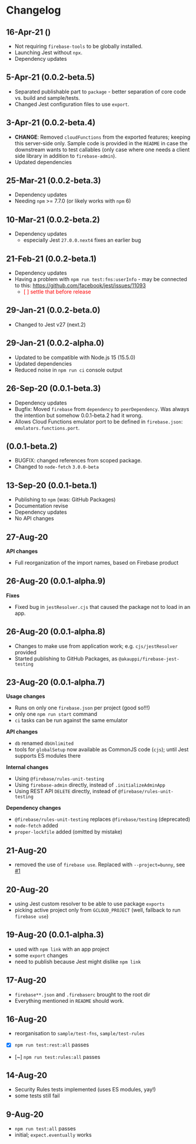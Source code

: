 # Changelog

## 16-Apr-21 ()

- Not requiring `firebase-tools` to be globally installed.
- Launching Jest without `npx`.
- Dependency updates

## 5-Apr-21 (0.0.2-beta.5)

- Separated publishable part to `package` - better separation of core code vs. build and sample/tests.
- Changed Jest configuration files to use `export`.

## 3-Apr-21 (0.0.2-beta.4)

- **CHANGE**: Removed `cloudFunctions` from the exported features; keeping this server-side only. Sample code is provided in the `README` in case the downstream wants to test callables (only case where one needs a client side library in addition to `firebase-admin`).
- Updated dependencies

## 25-Mar-21 (0.0.2-beta.3)

- Dependency updates
- Needing `npm` >= 7.7.0 (or likely works with `npm` 6)

## 10-Mar-21 (0.0.2-beta.2)

- Dependency updates
  - especially Jest `27.0.0.next4` fixes an earlier bug

## 21-Feb-21 (0.0.2-beta.1)

- Dependency updates
- Having a problem with `npm run test:fns:userInfo` - may be connected to this: https://github.com/facebook/jest/issues/11093
  - <font color=red>[ ] settle that before release</font>

## 29-Jan-21 (0.0.2-beta.0)

- Changed to Jest v27 (next.2)

## 29-Jan-21 (0.0.2-alpha.0)

- Updated to be compatible with Node.js 15 (15.5.0)
- Updated dependencies
- Reduced noise in `npm run ci` console output

## 26-Sep-20 (0.0.1-beta.3)

- Dependency updates
- Bugfix: Moved `firebase` from `dependency` to `peerDependency`. Was always the intention but somehow 0.0.1-beta.2 had it wrong.
- Allows Cloud Functions emulator port to be defined in `firebase.json`: `emulators.functions.port`.

## (0.0.1-beta.2)

- BUGFIX: changed references from scoped package.
- Changed to `node-fetch` `3.0.0-beta`

## 13-Sep-20 (0.0.1-beta.1)

- Publishing to `npm` (was: GitHub Packages)
- Documentation revise
- Dependency updates
- No API changes

## 27-Aug-20

**API changes**

- Full reorganization of the import names, based on Firebase product

## 26-Aug-20 (0.0.1-alpha.9)

**Fixes**

- Fixed bug in `jestResolver.cjs` that caused the package not to load in an app.

## 26-Aug-20 (0.0.1-alpha.8)

- Changes to make use from application work; e.g. `cjs/jestResolver` provided
- Started publishing to GitHub Packages, as `@akauppi/firebase-jest-testing`

## 23-Aug-20 (0.0.1-alpha.7)

**Usage changes**

- Runs on only one `firebase.json` per project (good so!!!)
- only one `npm run start` command
- `ci` tasks can be run against the same emulator

**API changes**

- `db` renamed `dbUnlimited`
- tools for `globalSetup` now available as CommonJS code (`cjs`); until Jest supports ES modules there

**Internal changes**

- Using `@firebase/rules-unit-testing` 
- Using `firebase-admin` directly, instead of `.initializeAdminApp`
- Using REST API `DELETE` directly, instead of `@firebase/rules-unit-testing`

**Dependency changes**

- `@firebase/rules-unit-testing` replaces `@firebase/testing` (deprecated)
- `node-fetch` added
- `proper-lockfile` added (omitted by mistake)

## 21-Aug-20

- removed the use of `firebase use`. Replaced with `--project=bunny`, see [#1](https://github.com/akauppi/firebase-jest-testing/issues/1)

## 20-Aug-20

- using Jest custom resolver to be able to use package `exports`
- picking active project only from `GCLOUD_PROJECT` (well, fallback to run `firebase use`)

## 19-Aug-20 (0.0.1-alpha.3)

- used with `npm link` with an app project
- some `export` changes
- need to publish because Jest might dislike `npm link`

## 17-Aug-20

- `firebase**.json` and `.firebaserc` brought to the root dir
- Everything mentioned in `README` should work.

## 16-Aug-20

- reorganisation to `sample/test-fns`, `sample/test-rules`
- [x] `npm run test:rest:all` passes
- [~] `npm run test:rules:all` passes

## 14-Aug-20

- Security Rules tests implemented (uses ES modules, yay!)
- some tests still fail

## 9-Aug-20

- `npm run test:all` passes
- initial; `expect.eventually` works
